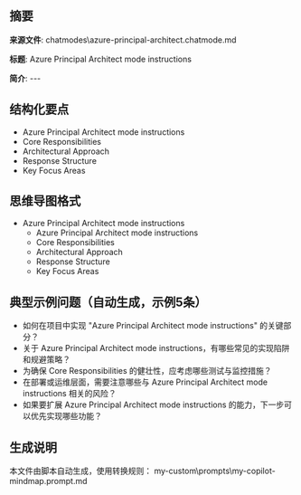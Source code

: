 ## 摘要

**来源文件**: chatmodes\azure-principal-architect.chatmode.md

**标题**: Azure Principal Architect mode instructions

**简介**: ---

## 结构化要点

- Azure Principal Architect mode instructions
- Core Responsibilities
- Architectural Approach
- Response Structure
- Key Focus Areas

## 思维导图格式

- Azure Principal Architect mode instructions
  - Azure Principal Architect mode instructions
  - Core Responsibilities
  - Architectural Approach
  - Response Structure
  - Key Focus Areas

## 典型示例问题（自动生成，示例5条）

- 如何在项目中实现 "Azure Principal Architect mode instructions" 的关键部分？
- 关于 Azure Principal Architect mode instructions，有哪些常见的实现陷阱和规避策略？
- 为确保 Core Responsibilities 的健壮性，应考虑哪些测试与监控措施？
- 在部署或运维层面，需要注意哪些与 Azure Principal Architect mode instructions 相关的风险？
- 如果要扩展 Azure Principal Architect mode instructions 的能力，下一步可以优先实现哪些功能？

## 生成说明

本文件由脚本自动生成，使用转换规则： my-custom\prompts\my-copilot-mindmap.prompt.md
